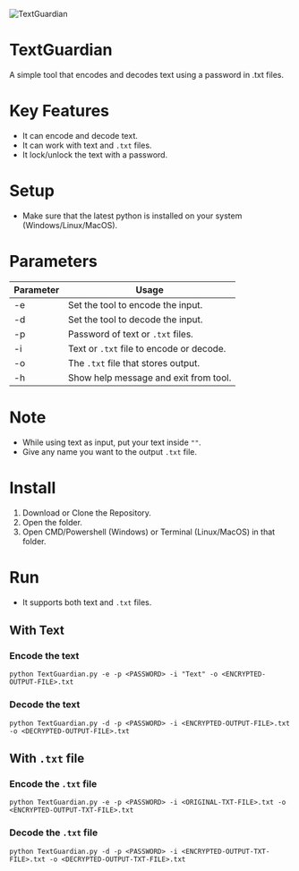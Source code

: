 ![TextGuardian](https://github.com/user-attachments/assets/3cfd56aa-3f37-43aa-b5bf-9367ed379437)

# TextGuardian
A simple tool that encodes and decodes text using a password in .txt files.

# Key Features
- It can encode and decode text.
- It can work with text and `.txt` files.
- It lock/unlock the text with a password.

# Setup
- Make sure that the latest python is installed on your system (Windows/Linux/MacOS).

# Parameters
| Parameter | Usage                                    |
|-----------|------------------------------------------|
| -e        | Set the tool to encode the input.        |
| -d        | Set the tool to decode the input.        |
| -p        | Password of text or `.txt` files.        |
| -i        | Text or `.txt` file to encode or decode. |
| -o        | The `.txt` file that stores output.      |
| -h        | Show help message and exit from tool.    |

# Note
- While using text as input, put your text inside `""`.
- Give any name you want to the output `.txt` file.

# Install
1. Download or Clone the Repository.
2. Open the folder.
3. Open CMD/Powershell (Windows) or Terminal (Linux/MacOS) in that folder.

# Run
- It supports both text and `.txt` files.
## With Text
### Encode the text

```
python TextGuardian.py -e -p <PASSWORD> -i "Text" -o <ENCRYPTED-OUTPUT-FILE>.txt
```
### Decode the text

```
python TextGuardian.py -d -p <PASSWORD> -i <ENCRYPTED-OUTPUT-FILE>.txt -o <DECRYPTED-OUTPUT-FILE>.txt
```
## With `.txt` file
### Encode the `.txt` file

```
python TextGuardian.py -e -p <PASSWORD> -i <ORIGINAL-TXT-FILE>.txt -o <ENCRYPTED-OUTPUT-TXT-FILE>.txt
```
### Decode the `.txt` file

```
python TextGuardian.py -d -p <PASSWORD> -i <ENCRYPTED-OUTPUT-TXT-FILE>.txt -o <DECRYPTED-OUTPUT-TXT-FILE>.txt
```
